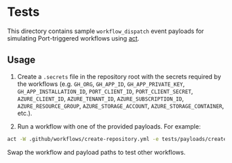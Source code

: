 # Tests

This directory contains sample `workflow_dispatch` event payloads for simulating Port-triggered workflows using [act](https://github.com/nektos/act).

## Usage

1. Create a `.secrets` file in the repository root with the secrets required by the workflows (e.g. `GH_ORG`, `GH_APP_ID`, `GH_APP_PRIVATE_KEY`, `GH_APP_INSTALLATION_ID`, `PORT_CLIENT_ID`, `PORT_CLIENT_SECRET`, `AZURE_CLIENT_ID`, `AZURE_TENANT_ID`, `AZURE_SUBSCRIPTION_ID`, `AZURE_RESOURCE_GROUP`, `AZURE_STORAGE_ACCOUNT`, `AZURE_STORAGE_CONTAINER`, etc.).

2. Run a workflow with one of the provided payloads. For example:

```bash
act -W .github/workflows/create-repository.yml -e tests/payloads/create-repository.json --secret-file .secrets
```

Swap the workflow and payload paths to test other workflows.
